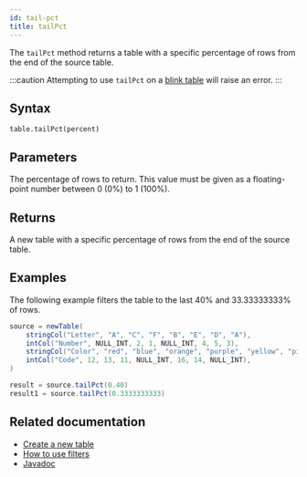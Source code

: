 ```yaml
---
id: tail-pct
title: tailPct
---
```


The `tailPct` method returns a table with a specific percentage of rows from the end of the source table.

:::caution
Attempting to use `tailPct` on a [blink table](../../../conceptual/table-types.md#blink) will raise an error.
:::

## Syntax

```
table.tailPct(percent)
```

## Parameters

<ParamTable>
<Param name="percent" type="double">

The percentage of rows to return. This value must be given as a floating-point number between 0 (0%) to 1 (100%).

</Param>
</ParamTable>

## Returns

A new table with a specific percentage of rows from the end of the source table.

## Examples

The following example filters the table to the last 40% and 33.33333333% of rows.

```groovy order=source,result,result1
source = newTable(
    stringCol("Letter", "A", "C", "F", "B", "E", "D", "A"),
    intCol("Number", NULL_INT, 2, 1, NULL_INT, 4, 5, 3),
    stringCol("Color", "red", "blue", "orange", "purple", "yellow", "pink", "blue"),
    intCol("Code", 12, 13, 11, NULL_INT, 16, 14, NULL_INT),
)

result = source.tailPct(0.40)
result1 = source.tailPct(0.3333333333)
```

## Related documentation

- [Create a new table](../../../how-to-guides/new-table.md)
- [How to use filters](../../../how-to-guides/use-filters.md)
- [Javadoc](<https://deephaven.io/core/javadoc/io/deephaven/engine/table/Table.html#tailPct(double)>)
